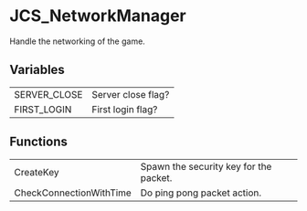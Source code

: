 # JCS_NetworkManager

Handle the networking of the game.


## Variables

<table>
  <tr>
    <td>SERVER_CLOSE</td>
    <td>Server close flag?</td>
  </tr>
  <tr>
    <td>FIRST_LOGIN</td>
    <td>First login flag?</td>
  </tr>
</table>


## Functions

<table>
  <tr>
    <td>CreateKey</td>
    <td>Spawn the security key for the packet.</td>
  </tr>
  <tr>
    <td>CheckConnectionWithTime</td>
    <td>Do ping pong packet action.</td>
  </tr>
</table>
